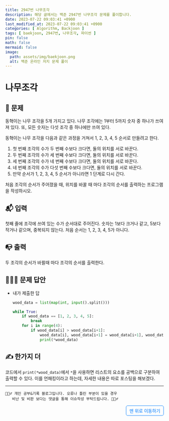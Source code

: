 ```yaml
---
title: 2947번 나무조각
description: 해당 글에서는 백준 2947번 나무조각 문제를 풀이합니다.
date: 2023-07-22 09:03:41 +0900
last_modified_at: 2023-07-22 09:03:41 +0900
categories: [ Algorithm, Backjoon ]
tags: [ baekjoon, 2947번, 나무조각, 파이썬 ]
pin: false
math: false
mermaid: false
image:
  path: assets/img/baekjoon.png
  alt: 백준 온라인 저지 문제 풀이
---
```

    
# 나무조각
## 📃 문제
동혁이는 나무 조각을 5개 가지고 있다. 나무 조각에는 1부터 5까지 숫자 중 하나가 쓰여져 있다. 또, 모든 숫자는 다섯 조각 중 하나에만 쓰여 있다.

동혁이는 나무 조각을 다음과 같은 과정을 거쳐서 1, 2, 3, 4, 5 순서로 만들려고 한다.

1. 첫 번째 조각의 수가 두 번째 수보다 크다면, 둘의 위치를 서로 바꾼다.
2. 두 번째 조각의 수가 세 번째 수보다 크다면, 둘의 위치를 서로 바꾼다.
3. 세 번째 조각의 수가 네 번째 수보다 크다면, 둘의 위치를 서로 바꾼다.
4. 네 번째 조각의 수가 다섯 번째 수보다 크다면, 둘의 위치를 서로 바꾼다.
5. 만약 순서가 1, 2, 3, 4, 5 순서가 아니라면 1 단계로 다시 간다.

처음 조각의 순서가 주어졌을 때, 위치를 바꿀 때 마다 조각의 순서를 출력하는 프로그램을 작성하시오.

## 📬 입력
첫째 줄에 조각에 쓰여 있는 수가 순서대로 주어진다. 숫자는 1보다 크거나 같고, 5보다 작거나 같으며, 중복되지 않는다. 처음 순서는 1, 2, 3, 4, 5가 아니다.

## 📭 출력
두 조각의 순서가 바뀔때 마다 조각의 순서를 출력한다.

## 🙆🏻‍♂️ 문제 답안

- 내가 제출한 답
    ```python
    wood_data = list(map(int, input().split()))

    while True:
        if wood_data == [1, 2, 3, 4, 5]:
            break
        for i in range(4):
            if wood_data[i] > wood_data[i+1]:
                wood_data[i], wood_data[i+1] = wood_data[i+1], wood_data[i]
                print(*wood_data)
    ```
    
## ✍️ 한가지 더
코드에서 `print(*wood_data)`에서 `*`을 사용하면 리스트의 요소를 공백으로 구분하여 출력할 수 있다. 이를 언패킹이라고 하는데, 자세한 내용은 따로 포스팅을 해보겠다.

***

    🙋🏻‍♂️ 개인 공부&기록 블로그입니다. 오류나 틀린 부분이 있을 경우 
       비난 및 비판 보다는 댓글을 통해 이슈작성 부탁드립니다. 🙋🏻‍♂️

<a href="#" style="display: inline-block; padding: 5px 10px; color: #007bff; text-decoration: none; border: 0.5px solid #007bff; border-radius: 5px; float: right;">맨 위로 이동하기</a>